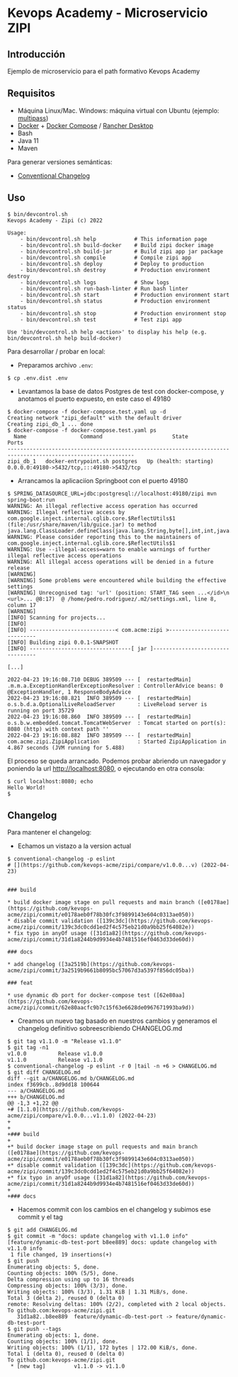 # Kevops Academy - Microservicio ZIPI

## Introducción

Ejemplo de microservicio para el path formativo Kevops Academy

## Requisitos

- Máquina Linux/Mac. Windows: máquina virtual con Ubuntu (ejemplo: [multipass](https://multipass.run/docs/installing-on-windows))
- [Docker](https://docs.docker.com/engine/install/ubuntu/) + [Docker Compose](https://docs.docker.com/compose/install/) / [Rancher Desktop](https://docs.rancherdesktop.io/getting-started/installation/)
- Bash
- Java 11
- Maven

Para generar versiones semánticas:

- [Conventional Changelog](https://www.npmjs.com/package/conventional-changelog)

## Uso

```shell
$ bin/devcontrol.sh
Kevops Academy - Zipi (c) 2022

Usage:
    - bin/devcontrol.sh help            # This information page
    - bin/devcontrol.sh build-docker    # Build zipi docker image
    - bin/devcontrol.sh build-jar       # Build zipi app jar package
    - bin/devcontrol.sh compile         # Compile zipi app
    - bin/devcontrol.sh deploy          # Deploy to production
    - bin/devcontrol.sh destroy         # Production environment destroy
    - bin/devcontrol.sh logs            # Show logs
    - bin/devcontrol.sh run-bash-linter # Run bash linter
    - bin/devcontrol.sh start           # Production environment start
    - bin/devcontrol.sh status          # Production environment status
    - bin/devcontrol.sh stop            # Production environment stop
    - bin/devcontrol.sh test            # Test zipi app

Use 'bin/devcontrol.sh help <action>' to display his help (e.g. bin/devcontrol.sh help build-docker)
```

Para desarrollar / probar en local:

- Preparamos archivo `.env`:

```shell
$ cp .env.dist .env
```

- Levantamos la base de datos Postgres de test con docker-compose, y anotamos el puerto expuesto, en este caso el 49180

```shell
$ docker-compose -f docker-compose.test.yaml up -d
Creating network "zipi_default" with the default driver
Creating zipi_db_1 ... done
$ docker-compose -f docker-compose.test.yaml ps
  Name                 Command                      State                             Ports                   
--------------------------------------------------------------------------------------------------------------
zipi_db_1   docker-entrypoint.sh postgres   Up (health: starting)   0.0.0.0:49180->5432/tcp,:::49180->5432/tcp
```

- Arrancamos la aplicaciíon Springboot con el puerto 49180

```shell
$ SPRING_DATASOURCE_URL=jdbc:postgresql://localhost:49180/zipi mvn spring-boot:run
WARNING: An illegal reflective access operation has occurred
WARNING: Illegal reflective access by com.google.inject.internal.cglib.core.$ReflectUtils$1 (file:/usr/share/maven/lib/guice.jar) to method java.lang.ClassLoader.defineClass(java.lang.String,byte[],int,int,java.security.ProtectionDomain)
WARNING: Please consider reporting this to the maintainers of com.google.inject.internal.cglib.core.$ReflectUtils$1
WARNING: Use --illegal-access=warn to enable warnings of further illegal reflective access operations
WARNING: All illegal access operations will be denied in a future release
[WARNING] 
[WARNING] Some problems were encountered while building the effective settings
[WARNING] Unrecognised tag: 'url' (position: START_TAG seen ...</id>\n           <url>... @8:17)  @ /home/pedro.rodriguez/.m2/settings.xml, line 8, column 17
[WARNING] 
[INFO] Scanning for projects...
[INFO] 
[INFO] ---------------------------< com.acme:zipi >----------------------------
[INFO] Building zipi 0.0.1-SNAPSHOT
[INFO] --------------------------------[ jar ]---------------------------------

[...]

2022-04-23 19:16:08.710 DEBUG 389509 --- [  restartedMain] .m.m.a.ExceptionHandlerExceptionResolver : ControllerAdvice beans: 0 @ExceptionHandler, 1 ResponseBodyAdvice
2022-04-23 19:16:08.821  INFO 389509 --- [  restartedMain] o.s.b.d.a.OptionalLiveReloadServer       : LiveReload server is running on port 35729
2022-04-23 19:16:08.860  INFO 389509 --- [  restartedMain] o.s.b.w.embedded.tomcat.TomcatWebServer  : Tomcat started on port(s): 8080 (http) with context path ''
2022-04-23 19:16:08.882  INFO 389509 --- [  restartedMain] com.acme.zipi.ZipiApplication            : Started ZipiApplication in 4.867 seconds (JVM running for 5.488)
```

El proceso se queda arrancado. Podemos probar abriendo un navegador y poniendo la url <http://localhost:8080>, o ejecutando en otra consola:

```shell
$ curl localhost:8080; echo
Hello World!
$
```

## Changelog

Para mantener el changelog:

- Echamos un vistazo a la version actual

```shell
$ conventional-changelog -p eslint
# [](https://github.com/kevops-acme/zipi/compare/v1.0.0...v) (2022-04-23)


### build

* build docker image stage on pull requests and main branch ([e0178ae](https://github.com/kevops-acme/zipi/commit/e0178aeb0f78b30fc3f9899143e604c0313ae050))
* disable commit validation ([139c3dc](https://github.com/kevops-acme/zipi/commit/139c3dc0cdd1ed2f4c575eb21d0a9bb25f64082e))
* fix typo in anyOf usage ([31d1a82](https://github.com/kevops-acme/zipi/commit/31d1a8244b9d9934e4b7481516ef0463d33de60d))

### docs

* add changelog ([3a2519b](https://github.com/kevops-acme/zipi/commit/3a2519b9661b8095bc57067d3a5397f856dc05ba))

### feat

* use dynamic db port for docker-compose test ([62e80aa](https://github.com/kevops-acme/zipi/commit/62e80aacfc9b7c15f63e6628de0967671993ba9d))

```

- Creamos un nuevo tag basado en nuestros cambios y generamos el changelog definitivo sobreescribiendo CHANGELOG.md

```console
$ git tag v1.1.0 -m "Release v1.1.0"
$ git tag -n1
v1.0.0          Release v1.0.0
v1.1.0          Release v1.1.0
$ conventional-changelog -p eslint -r 0 |tail -n +6 > CHANGELOG.md
$ git diff CHANGELOG.md
diff --git a/CHANGELOG.md b/CHANGELOG.md
index f3699cb..8d9dd18 100644
--- a/CHANGELOG.md
+++ b/CHANGELOG.md
@@ -1,3 +1,22 @@
+# [1.1.0](https://github.com/kevops-acme/zipi/compare/v1.0.0...v1.1.0) (2022-04-23)
+
+
+### build
+
+* build docker image stage on pull requests and main branch ([e0178ae](https://github.com/kevops-acme/zipi/commit/e0178aeb0f78b30fc3f9899143e604c0313ae050))
+* disable commit validation ([139c3dc](https://github.com/kevops-acme/zipi/commit/139c3dc0cdd1ed2f4c575eb21d0a9bb25f64082e))
+* fix typo in anyOf usage ([31d1a82](https://github.com/kevops-acme/zipi/commit/31d1a8244b9d9934e4b7481516ef0463d33de60d))
+
+### docs
```

- Hacemos commit con los cambios en el changelog y subimos ese commit y el tag

```shell
$ git add CHANGELOG.md 
$ git commit -m "docs: update changelog with v1.1.0 info"
[feature/dynamic-db-test-port b8ee889] docs: update changelog with v1.1.0 info
 1 file changed, 19 insertions(+)
$ git push
Enumerating objects: 5, done.
Counting objects: 100% (5/5), done.
Delta compression using up to 16 threads
Compressing objects: 100% (3/3), done.
Writing objects: 100% (3/3), 1.31 KiB | 1.31 MiB/s, done.
Total 3 (delta 2), reused 0 (delta 0)
remote: Resolving deltas: 100% (2/2), completed with 2 local objects.
To github.com:kevops-acme/zipi.git
   31d1a82..b8ee889  feature/dynamic-db-test-port -> feature/dynamic-db-test-port
$ git push --tags
Enumerating objects: 1, done.
Counting objects: 100% (1/1), done.
Writing objects: 100% (1/1), 172 bytes | 172.00 KiB/s, done.
Total 1 (delta 0), reused 0 (delta 0)
To github.com:kevops-acme/zipi.git
 * [new tag]         v1.1.0 -> v1.1.0
```